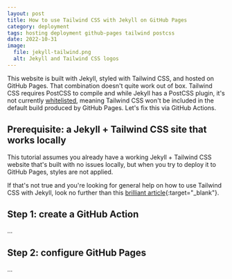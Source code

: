 ```yaml
---
layout: post
title: How to use Tailwind CSS with Jekyll on GitHub Pages
category: deployment
tags: hosting deployment github-pages tailwind postcss
date: 2022-10-31
image:
  file: jekyll-tailwind.png
  alt: Jekyll and Tailwind CSS logos
---
```


This website is built with Jekyll, styled with Tailwind CSS, and hosted on
GitHub Pages. That combination doesn't quite work out of box. Tailwind CSS
requires PostCSS to compile and while Jekyll has a PostCSS plugin, it's not
currently [whitelisted](https://pages.github.com/versions/), meaning Tailwind
CSS won't be included in the default build produced by GitHub Pages. Let's fix
this via GitHub Actions.

## Prerequisite: a Jekyll + Tailwind CSS site that works locally

This tutorial assumes you already have a working Jekyll + Tailwind CSS website
that's built with no issues locally, but when you try to deploy it to GitHub
Pages, styles are not applied.

If that's not true and you're looking for general help on how to use Tailwind
CSS with Jekyll, look no further than this [brilliant article](https://mzrn.sh/2022/04/09/starting-a-blank-jekyll-site-with-tailwind-css-in-2022/){:target="_blank"}.

## Step 1: create a GitHub Action

...

## Step 2: configure GitHub Pages

...
